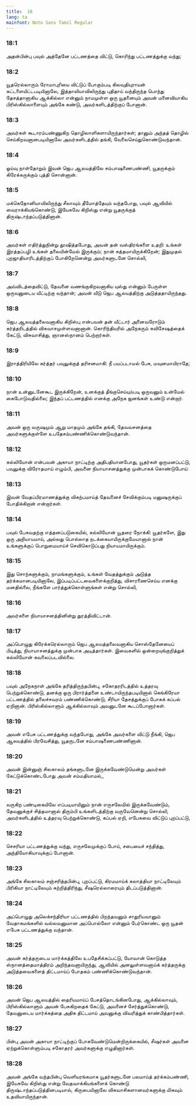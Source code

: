 ```yaml
---
title:  18
lang: ta
mainfont: Noto Sans Tamil Regular
---
```


###  18:1

அதன்பின்பு பவுல் அத்தேனே பட்டணத்தை விட்டு, கொரிந்து பட்டணத்துக்கு வந்து;

###  18:2

யூதரெல்லாரும் ரோமாபுரியை விட்டுப் போகும்படி கிலவுதியுராயன் கட்டளையிட்டபடியினாலே, இத்தாலியாவிலிருந்து புதிதாய் வந்திருந்த பொந்து தேசத்தானாகிய ஆக்கில்லா என்னும் நாமமுள்ள ஒரு யூதனையும் அவன் மனைவியாகிய பிரிஸ்கில்லாளையும் அங்கே கண்டு, அவர்களிடத்திற்குப் போனான்.

###  18:3

அவர்கள் கூடாரம்பண்ணுகிற தொழிலாளிகளாயிருந்தார்கள்; தானும் அந்தத் தொழில் செய்கிறவனானபடியினாலே அவர்களிடத்தில் தங்கி, வேலைசெய்துகொண்டுவந்தான்.

###  18:4

ஓய்வு நாள்தோறும் இவன் ஜெப ஆலயத்திலே சம்பாஷணைபண்ணி, யூதருக்கும் கிரேக்கருக்கும் புத்தி சொன்னான்.

###  18:5

மக்கெதோனியாவிலிருந்து சீலாவும் தீமோத்தேயும் வந்தபோது, பவுல் ஆவியில் வைராக்கியங்கொண்டு, இயேசுவே கிறிஸ்து என்று யூதருக்குத் திருஷ்டாந்தப்படுத்தினான்.

###  18:6

அவர்கள் எதிர்த்துநின்று தூஷித்தபோது, அவன் தன் வஸ்திரங்களை உதறி: உங்கள் இரத்தப்பழி உங்கள் தலையின்மேல் இருக்கும்; நான் சுத்தமாயிருக்கிறேன்; இதுமுதல் புறஜாதியாரிடத்திற்குப் போகிறேனென்று அவர்களுடனே சொல்லி,

###  18:7

அவ்விடத்தைவிட்டு, தேவனை வணங்குகிறவனாகிய யுஸ்து என்னும் பேருள்ள ஒருவனுடைய வீட்டிற்கு வந்தான்; அவன் வீடு ஜெப ஆலயத்திற்கு அடுத்ததாயிருந்தது.

###  18:8

ஜெப ஆலயத்தலைவனாகிய கிறிஸ்பு என்பவன் தன் வீட்டார் அனைவரோடும் கர்த்தரிடத்தில் விசுவாசமுள்ளவனானான். கொரிந்தியரில் அநேகரும் சுவிசேஷத்தைக் கேட்டு, விசுவாசித்து, ஞானஸ்நானம் பெற்றார்கள்.

###  18:9

இராத்திரியிலே கர்த்தர் பவுலுக்குத் தரிசனமாகி: நீ பயப்படாமல் பேசு, மவுனமாயிராதே;

###  18:10

நான் உன்னுடனேகூட இருக்கிறேன், உனக்குத் தீங்குசெய்யும்படி ஒருவனும் உன்மேல் கைபோடுவதில்லை; இந்தப் பட்டணத்தில் எனக்கு அநேக ஜனங்கள் உண்டு என்றார்.

###  18:11

அவன் ஒரு வருஷமும் ஆறு மாதமும் அங்கே தங்கி, தேவவசனத்தை அவர்களுக்குள்ளே உபதேசம்பண்ணிக்கொண்டுவந்தான்.

###  18:12

கல்லியோன் என்பவன் அகாயா நாட்டிற்கு அதிபதியானபோது, யூதர்கள் ஒருமனப்பட்டு, பவுலுக்கு விரோதமாய் எழும்பி, அவனை நியாயாசனத்துக்கு முன்பாகக் கொண்டுபோய்:

###  18:13

இவன் வேதப்பிரமாணத்துக்கு விகற்பமாய்த் தேவனைச் சேவிக்கும்படி மனுஷருக்குப் போதிக்கிறான் என்றார்கள்.

###  18:14

பவுல் பேசுவதற்கு எத்தனப்படுகையில், கல்லியோன் யூதரை நோக்கி: யூதர்களே, இது ஒரு அநியாயமாய், அல்லது பொல்லாத நடக்கையாயிருக்குமேயானால் நான் உங்களுக்குப் பொறுமையாய்ச் செவிகொடுப்பது நியாயமாயிருக்கும்.

###  18:15

இது சொற்களுக்கும், நாமங்களுக்கும், உங்கள் வேதத்துக்கும் அடுத்த தர்க்கமானபடியினாலே, இப்படிப்பட்டவைகளைக்குறித்து, விசாரணைசெய்ய எனக்கு மனதில்லை, நீங்களே பார்த்துக்கொள்ளுங்கள் என்று சொல்லி,

###  18:16

அவர்களை நியாயாசனத்தினின்று துரத்திவிட்டான்.

###  18:17

அப்பொழுது கிரேக்கரெல்லாரும் ஜெப ஆலயத்தலைவனாகிய சொஸ்தேனேயைப் பிடித்து, நியாயாசனத்துக்கு முன்பாக அடித்தார்கள். இவைகளில் ஒன்றையுங்குறித்துக் கல்லியோன் கவலைப்படவில்லை.

###  18:18

பவுல் அநேகநாள் அங்கே தரித்திருந்தபின்பு, சகோதரரிடத்தில் உத்தரவு பெற்றுக்கொண்டு, தனக்கு ஒரு பிரார்த்தனை உண்டாயிருந்தபடியினால் கெங்கிரேயா பட்டணத்தில் தலைச்சவரம் பண்ணிக்கொண்டு, சீரியா தேசத்துக்குப் போகக் கப்பல் ஏறினான். பிரிஸ்கில்லாளும் ஆக்கில்லாவும் அவனுடனே கூடப்போனார்கள்.

###  18:19

அவன் எபேசு பட்டணத்துக்கு வந்தபோது, அங்கே அவர்களை விட்டு நீங்கி, ஜெப ஆலயத்தில் பிரவேசித்து, யூதருடனே சம்பாஷணைபண்ணினான்.

###  18:20

அவன் இன்னுஞ் சிலகாலம் தங்களுடனே இருக்கவேண்டுமென்று அவர்கள் கேட்டுக்கொண்டபோது அவன் சம்மதியாமல்,,

###  18:21

வருகிற பண்டிகையிலே எப்படியாயினும் நான் எருசலேமில் இருக்கவேண்டும், தேவனுக்குச் சித்தமானால் திரும்பி உங்களிடத்திற்கு வருவேனென்று சொல்லி, அவர்களிடத்தில் உத்தரவு பெற்றுக்கொண்டு, கப்பல் ஏறி, எபேசுவை விட்டுப் புறப்பட்டு,

###  18:22

செசரியா பட்டணத்துக்கு வந்து, எருசலேமுக்குப் போய், சபையைச் சந்தித்து, அந்தியோகியாவுக்குப் போனான்.

###  18:23

அங்கே சிலகாலம் சஞ்சரித்தபின்பு, புறப்பட்டு, கிரமமாய்க் கலாத்தியா நாட்டிலேயும் பிரிகியா நாட்டிலேயும் சுற்றித்திரிந்து, சீஷரெல்லாரையும் திடப்படுத்தினான்.

###  18:24

அப்பொழுது அலெக்சந்திரியா பட்டணத்தில் பிறந்தவனும் சாதுரியவானும் வேதாகமங்களில் வல்லவனுமான அப்பொல்லோ என்னும் பேர்கொண்ட ஒரு யூதன் எபேசு பட்டணத்துக்கு வந்தான்.

###  18:25

அவன் கர்த்தருடைய மார்க்கத்திலே உபதேசிக்கப்பட்டு, யோவான் கொடுத்த ஸ்நானத்தைமாத்திரம் அறிந்தவனாயிருந்து, ஆவியில் அனலுள்ளவனாய்க் கர்த்தருக்கு அடுத்தவைகளைத் திட்டமாய்ப் போதகம் பண்ணிக்கொண்டுவந்தான்.

###  18:26

அவன் ஜெப ஆலயத்தில் தைரியமாய்ப் பேசத்தொடங்கினபோது, ஆக்கில்லாவும், பிரிஸ்கில்லாளும் அவன் பேசுகிறதைக் கேட்டு, அவனைச் சேர்த்துக்கொண்டு, தேவனுடைய மார்க்கத்தை அதிக திட்டமாய் அவனுக்கு விவரித்துக் காண்பித்தார்கள்.

###  18:27

பின்பு அவன் அகாயா நாட்டிற்குப் போகவேண்டுமென்றிருக்கையில், சீஷர்கள் அவனை ஏற்றுக்கொள்ளும்படி சகோதரர் அவர்களுக்கு எழுதினார்கள்.

###  18:28

அவன் அங்கே வந்தபின்பு வெளியரங்கமாக யூதர்களுடனே பலமாய்த் தர்க்கம்பண்ணி, இயேசுவே கிறிஸ்து என்று வேதவாக்கியங்களைக் கொண்டு திருஷ்டாந்தப்படுத்தினபடியால், கிருபையினாலே விசுவாசிகளானவர்களுக்கு மிகவும் உதவியாயிருந்தான்.

